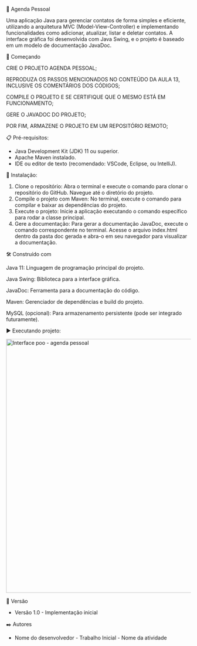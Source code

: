 📖 Agenda Pessoal

Uma aplicação Java para gerenciar contatos de forma simples e eficiente, utilizando a arquitetura MVC (Model-View-Controller) e implementando funcionalidades como adicionar, atualizar, listar e deletar contatos. A interface gráfica foi desenvolvida com Java Swing, e o projeto é baseado em um modelo de documentação JavaDoc.

🚀 Começando


CRIE O PROJETO AGENDA PESSOAL;

REPRODUZA OS PASSOS MENCIONADOS NO CONTEÚDO DA AULA 13, INCLUSIVE OS COMENTÁRIOS DOS CÓDIGOS;

COMPILE O PROJETO E SE CERTIFIQUE QUE O MESMO ESTÁ EM FUNCIONAMENTO;

GERE O JAVADOC DO PROJETO;

POR FIM, ARMAZENE O PROJETO EM UM REPOSITÓRIO REMOTO;


📋 Pré-requisitos:


- Java Development Kit (JDK) 11 ou superior.
- Apache Maven instalado.
- IDE ou editor de texto (recomendado: VSCode, Eclipse, ou IntelliJ).


🔧 Instalação:

1. Clone o repositório:
 Abra o terminal e execute o comando para clonar o repositório do GitHub.
 Navegue até o diretório do projeto.
2. Compile o projeto com Maven:
 No terminal, execute o comando para compilar e baixar as dependências do projeto.
3.   Execute o projeto:
 Inicie a aplicação executando o comando específico para rodar a classe principal.
4. Gere a documentação:
 Para gerar a documentação JavaDoc, execute o comando correspondente no terminal.
 Acesse o arquivo index.html dentro da pasta doc gerada e abra-o em seu navegador para visualizar a documentação.


🛠️ Construído com

Java 11: Linguagem de programação principal do projeto.

Java Swing: Biblioteca para a interface gráfica.

JavaDoc: Ferramenta para a documentação do código.

Maven: Gerenciador de dependências e build do projeto.

MySQL (opcional): Para armazenamento persistente (pode ser integrado futuramente).



▶️ Executando projeto:





<img width="693" alt="Interface poo - agenda pessoal" src="https://github.com/user-attachments/assets/1ab17819-416d-4539-9a9d-b13d14709ef3">




📌 Versão
* Versão 1.0 - Implementação inicial

✒️ Autores
* Nome do desenvolvedor - Trabalho Inicial - Nome da atividade




